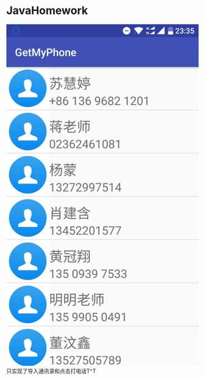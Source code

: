 # JavaHomework


![Alt text](https://github.com/YanYiNing/JavaHomework/blob/master/Screenshot.png)只实现了导入通讯录和点击打电话T^T
 

 
